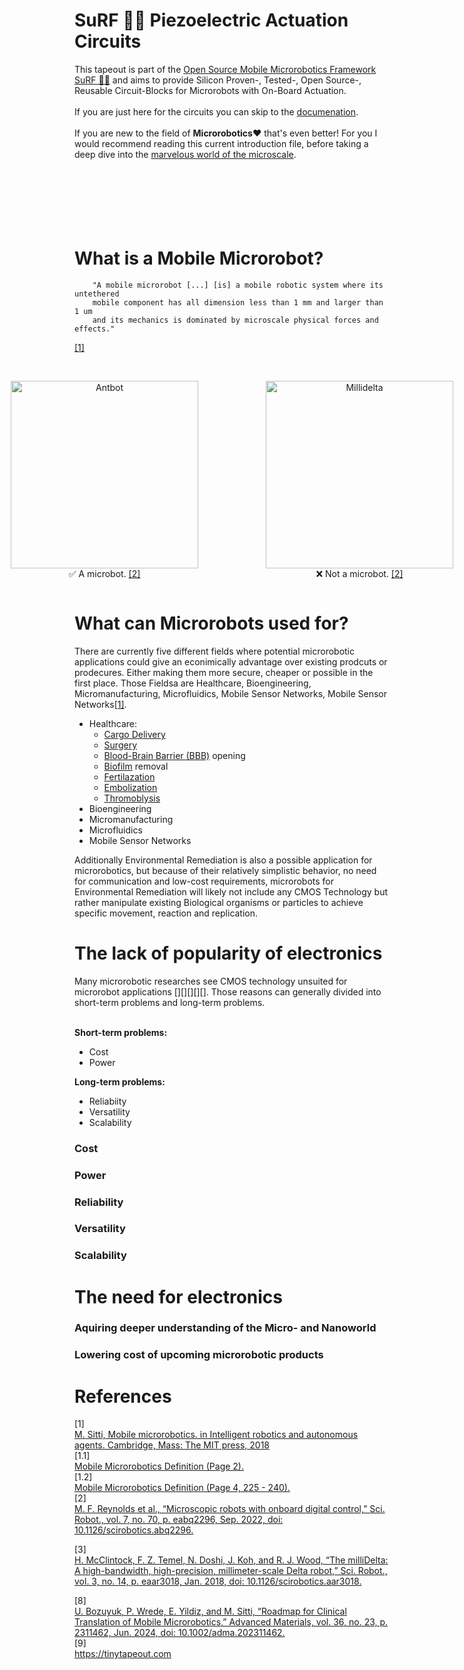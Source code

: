 #  SuRF 🏄‍♀️ Piezoelectric Actuation Circuits
This tapeout is part of the [Open Source Mobile Microrobotics Framework SuRF 🏄‍♀️](https://github.com/jonoboderbonobo/surf/) and aims to provide Silicon Proven-, Tested-, Open Source-, Reusable Circuit-Blocks for Microrobots with On-Board Actuation. <br> <br>
If you are just here for the circuits you can skip to the [documenation](docs/documentation.md).
<br> <br>
If you are new to the field of **Microrobotics❤️** that's even better! For you I would recommend reading this current introduction file, before taking a deep dive into the [marvelous world of the microscale](https://github.com/jonoboderbonobo/surf/blob/main/barrier-free.md).
<br>
<br>
<br>
<br>
<br>
<br>
<br>

# What is a Mobile Microrobot?

```
    "A mobile microrobot [...] [is] a mobile robotic system where its untethered 
    mobile component has all dimension less than 1 mm and larger than 1 um 
    and its mechanics is dominated by microscale physical forces and effects."
``` 
[[1]](#1.1)
<br>
<br>
<div style="display: flex; justify-content: center; gap: 2em;">
  <figure style="text-align: center;">
    <img src="/docs/img/Antbot.gif" width="300" alt="Antbot" />
    <figcaption>
      ✅ A microbot.
      <a href="#2">[2]</a>  <!-- HTML link instead of Markdown -->
    </figcaption>
  </figure>
  <figure style="text-align: center;">
    <img src="/docs/img/Millidelta.gif" width="300" alt="Millidelta" />
    <figcaption>
      ❌ Not a microbot.
      <a href="#2">[2]</a>  <!-- HTML link instead of Markdown -->
    </figcaption>
  </figure>
</div>






# What can Microrobots used for?
There are currently five different fields where potential microrobotic applications could give an econimically advantage over existing prodcuts or prodecures. Either making them more secure, cheaper or possible in the first place. Those Fieldsa are Healthcare, Bioengineering, Micromanufacturing, Microfluidics, Mobile Sensor Networks, Mobile Sensor Networks[[1]](#1.2).
- Healthcare: 
    - [Cargo Delivery](https://pi.is.mpg.de/research_projects/cargo-drug-gene-etc) []()[]()[]()
    - [Surgery](https://en.wikipedia.org/wiki/Minimally_invasive_procedure) []()[]()[]()
    - [Blood-Brain Barrier (BBB)](https://www.fusfoundation.org/the-technology/mechanisms-of-action/blood-brain-barrier-opening/) opening []()[]()[]()
    - [Biofilm](https://en.wikipedia.org/wiki/Biofilm) removal []()[]()[]()
    - [Fertilazation](https://en.wikipedia.org/wiki/Human_fertilization) []()[]()[]()
    - [Embolization](https://en.wikipedia.org/wiki/Embolization) []()[]()[]()
    - [Thromoblysis](https://www.pennmedicine.org/for-patients-and-visitors/find-a-program-or-service/heart-and-vascular/vascular-surgery-and-endovascular-therapy/vascular-procedures/thrombolysis) []()[]()[]() 
- Bioengineering
- Micromanufacturing
- Microfluidics
- Mobile Sensor Networks

Additionally Environmental Remediation is also a possible application for microrobotics, but because of their relatively simplistic behavior, no need for communication and low-cost requirements, microrobots for Environmental Remediation will likely not include any CMOS Technology but rather manipulate existing Biological organisms or particles to achieve specific movement, reaction and replication.

# The lack of popularity of electronics
Many microrobotic researches see CMOS technology unsuited for microrobot applications [][][][][]. 
Those reasons can generally divided into short-term problems and long-term problems.
<br>
<br>

**Short-term problems:**
- Cost
- Power

**Long-term problems:**
- Reliabiity
- Versatility
- Scalability
### Cost
### Power
### Reliability
### Versatility
### Scalability

# The need for electronics

### Aquiring deeper understanding of the Micro- and Nanoworld
### Lowering cost of upcoming microrobotic products


# References
<a id="1">[1]</a> 
<br>
[M. Sitti, Mobile microrobotics. in Intelligent robotics and autonomous agents. Cambridge, Mass: The MIT press, 2018 ](https://archive.org/details/mobilemicrorobot0000sitt/page/2/mode/2up)
<br>
<a id="1.1">[1.1]</a> <br>
[Mobile Microrobotics Definition (Page 2).](https://archive.org/details/mobilemicrorobot0000sitt/page/2/mode/2up)
<br>
<a id="1.2">[1.2]</a> <br>
[Mobile Microrobotics Definition (Page 4, 225 - 240).](https://archive.org/details/mobilemicrorobot0000sitt/page/4/mode/2up)
<br>
<a id="2">[2]</a> <br>
[M. F. Reynolds et al., “Microscopic robots with onboard digital control,” Sci. Robot., vol. 7, no. 70, p. eabq2296, Sep. 2022, doi: 10.1126/scirobotics.abq2296.](https://www.science.org/doi/10.1126/scirobotics.abq2296)

<a id="3">[3]</a> <br>
[H. McClintock, F. Z. Temel, N. Doshi, J. Koh, and R. J. Wood, “The milliDelta: A high-bandwidth, high-precision, millimeter-scale Delta robot,” Sci. Robot., vol. 3, no. 14, p. eaar3018, Jan. 2018, doi: 10.1126/scirobotics.aar3018.](https://www.science.org/doi/10.1126/scirobotics.aar3018)


<a id="8">[8]</a> <br>
[U. Bozuyuk, P. Wrede, E. Yildiz, and M. Sitti, “Roadmap for Clinical Translation of Mobile Microrobotics,” Advanced Materials, vol. 36, no. 23, p. 2311462, Jun. 2024, doi: 10.1002/adma.202311462.](https://advanced.onlinelibrary.wiley.com/doi/10.1002/adma.202311462)
<br>
<a id="9">[9]</a> <br>
https://tinytapeout.com
<br>
<br>
